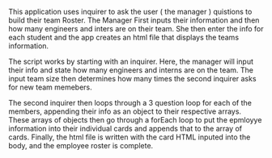 This application uses inquirer to ask the user ( the manager ) quistions to build their team Roster. The Manager First inputs their information and then how many engineers and inters are on their team. She then enter the info for each student and the app creates an html file that displays the teams information.

The script works by starting with an inquirer. Here, the manager will input their info and state how many engineers and interns are on the team. The input team size then determines how many times the second inquirer asks for new team memebers. 

The second inquirer then loops through a 3 question loop for each of the members, appending their info as an object to their respective arrays. These arrays of objects then go through a forEach loop to put the epmloyye information into their individual cards and appends that to the array of cards. Finally, the html file is written with the card HTML inputed into the body, and the employee roster is complete. 